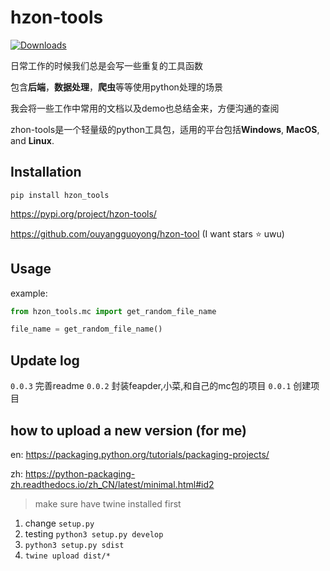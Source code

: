# hzon-tools

[![Downloads](https://static.pepy.tech/badge/dumb-menu)](https://pepy.tech/project/dumb-menu)

日常工作的时候我们总是会写一些重复的工具函数

包含**后端**，**数据处理**，**爬虫**等等使用python处理的场景

我会将一些工作中常用的文档以及demo也总结金来，方便沟通的查阅

zhon-tools是一个轻量级的python工具包，适用的平台包括**Windows**, **MacOS**, and **Linux**.


## Installation

```
pip install hzon_tools
```

https://pypi.org/project/hzon-tools/

https://github.com/ouyangguoyong/hzon-tool (I want stars ⭐ uwu)


## Usage

example:

```python
from hzon_tools.mc import get_random_file_name

file_name = get_random_file_name()

```


## Update log
`0.0.3` 完善readme
`0.0.2` 封装feapder,小菜,和自己的mc包的项目
`0.0.1` 创建项目

## how to upload a new version (for me)

en: https://packaging.python.org/tutorials/packaging-projects/ 

zh: https://python-packaging-zh.readthedocs.io/zh_CN/latest/minimal.html#id2

> make sure have twine installed first

1. change `setup.py`
2. testing `python3 setup.py develop`
3. `python3 setup.py sdist`
4. `twine upload dist/*`

